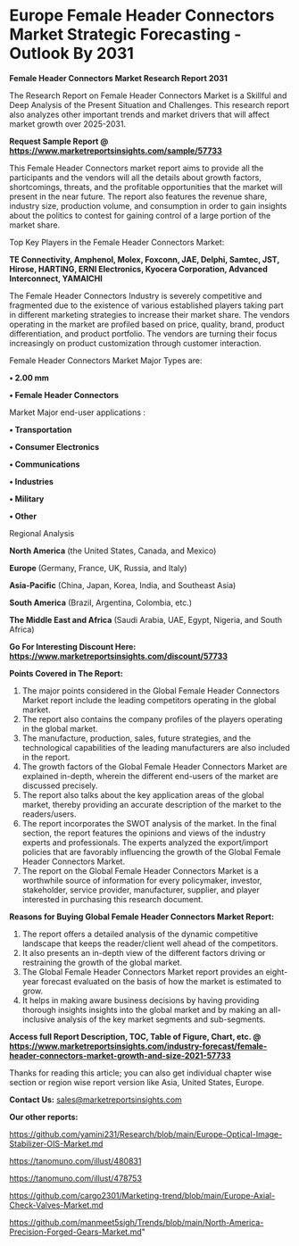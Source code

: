 # Europe Female Header Connectors Market Strategic Forecasting - Outlook By 2031

<strong>Female Header Connectors Market Research Report 2031</strong>

The Research Report on Female Header Connectors Market is a Skillful and Deep Analysis of the Present Situation and Challenges. This research report also analyzes other important trends and market drivers that will affect market growth over 2025-2031.

<strong>Request Sample Report @ <a href=https://www.marketreportsinsights.com/sample/57733>https://www.marketreportsinsights.com/sample/57733</a></strong>

This Female Header Connectors market report aims to provide all the participants and the vendors will all the details about growth factors, shortcomings, threats, and the profitable opportunities that the market will present in the near future. The report also features the revenue share, industry size, production volume, and consumption in order to gain insights about the politics to contest for gaining control of a large portion of the market share.

Top Key Players in the Female Header Connectors Market:

<strong>TE Connectivity, Amphenol, Molex, Foxconn, JAE, Delphi, Samtec, JST, Hirose, HARTING, ERNI Electronics, Kyocera Corporation, Advanced Interconnect, YAMAICHI</strong>

The Female Header Connectors Industry is severely competitive and fragmented due to the existence of various established players taking part in different marketing strategies to increase their market share. The vendors operating in the market are profiled based on price, quality, brand, product differentiation, and product portfolio. The vendors are turning their focus increasingly on product customization through customer interaction.

Female Header Connectors Market Major Types are:

<strong>• 2.00 mm

• Female Header Connectors</strong>

Market Major end-user applications :

<strong>• Transportation

• Consumer Electronics

• Communications

• Industries

• Military

• Other</strong>

Regional Analysis

</u><strong><b>North America</b></strong> (the United States, Canada, and Mexico)

<strong><b>Europe </b></strong>(Germany, France, UK, Russia, and Italy)

<strong><b>Asia-Pacific</b></strong> (China, Japan, Korea, India, and Southeast Asia)

<strong><b>South America</b></strong> (Brazil, Argentina, Colombia, etc.)

<strong><b>The Middle East and Africa</b></strong> (Saudi Arabia, UAE, Egypt, Nigeria, and South Africa)

<strong>Go For Interesting Discount Here: <a href=https://www.marketreportsinsights.com/discount/57733>https://www.marketreportsinsights.com/discount/57733</a></strong>

<strong>Points Covered in The Report:</strong>
<ol>
  <li>The major points considered in the Global Female Header Connectors Market report include the leading competitors operating in the global market.</li>
  <li>The report also contains the company profiles of the players operating in the global market.</li>
  <li>The manufacture, production, sales, future strategies, and the technological capabilities of the leading manufacturers are also included in the report.</li>
  <li>The growth factors of the Global Female Header Connectors Market are explained in-depth, wherein the different end-users of the market are discussed precisely.</li>
  <li>The report also talks about the key application areas of the global market, thereby providing an accurate description of the market to the readers/users.</li>
  <li>The report incorporates the SWOT analysis of the market. In the final section, the report features the opinions and views of the industry experts and professionals. The experts analyzed the export/import policies that are favorably influencing the growth of the Global Female Header Connectors Market.</li>
  <li>The report on the Global Female Header Connectors Market is a worthwhile source of information for every policymaker, investor, stakeholder, service provider, manufacturer, supplier, and player interested in purchasing this research document.</li>
</ol>
<strong>Reasons for Buying Global Female Header Connectors Market Report:</strong>

<ol>
  <li>The report offers a detailed analysis of the dynamic competitive landscape that keeps the reader/client well ahead of the competitors.</li>
  <li>It also presents an in-depth view of the different factors driving or restraining the growth of the global market.</li>
  <li>The Global Female Header Connectors Market report provides an eight-year forecast evaluated on the basis of how the market is estimated to grow.</li>
  <li>It helps in making aware business decisions by having providing thorough insights insights into the global market and by making an all-inclusive analysis of the key market segments and sub-segments.</li>
</ol>
<strong>Access full Report Description, TOC, Table of Figure, Chart, etc. @ <a href=https://www.marketreportsinsights.com/industry-forecast/female-header-connectors-market-growth-and-size-2021-57733>https://www.marketreportsinsights.com/industry-forecast/female-header-connectors-market-growth-and-size-2021-57733</a></strong>


Thanks for reading this article; you can also get individual chapter wise section or region wise report version like Asia, United States, Europe.

<strong>Contact Us:</strong>
sales@marketreportsinsights.com

<strong>Our other reports:</strong>

<a href=https://github.com/yamini231/Research/blob/main/Europe-Optical-Image-Stabilizer-OIS-Market.md>https://github.com/yamini231/Research/blob/main/Europe-Optical-Image-Stabilizer-OIS-Market.md</a>

<a href=https://tanomuno.com/illust/480831>https://tanomuno.com/illust/480831</a>

<a href=https://tanomuno.com/illust/478753>https://tanomuno.com/illust/478753</a>

<a href=https://github.com/cargo2301/Marketing-trend/blob/main/Europe-Axial-Check-Valves-Market.md>https://github.com/cargo2301/Marketing-trend/blob/main/Europe-Axial-Check-Valves-Market.md</a>

<a href=https://github.com/manmeet5sigh/Trends/blob/main/North-America-Precision-Forged-Gears-Market.md>https://github.com/manmeet5sigh/Trends/blob/main/North-America-Precision-Forged-Gears-Market.md</a>"
